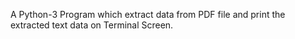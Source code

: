 
A Python-3 Program which extract data from PDF file and print the extracted text data on Terminal Screen.
